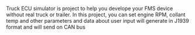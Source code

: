 Truck ECU simulator is project to help you develope your FMS device without real truck or trailer. In this project, you can set engine RPM, collant temp and other parameters and data about user input will generate in J1939 format and will send on CAN bus
